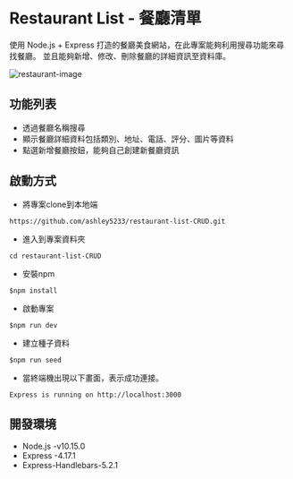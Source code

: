 # Restaurant List - 餐廳清單
使用 Node.js + Express 打造的餐廳美食網站，在此專案能夠利用搜尋功能來尋找餐廳。
並且能夠新增、修改、刪除餐廳的詳細資訊至資料庫。

![restaurant-image](https://res.cloudinary.com/dnivakimu/image/upload/v1615737470/restaurant-CRUD-image_fgzvbt.png)


## 功能列表
+ 透過餐廳名稱搜尋
+ 顯示餐廳詳細資料包括類別、地址、電話、評分、圖片等資料
+ 點選新增餐廳按鈕，能夠自己創建新餐廳資訊


## 啟動方式
+ 將專案clone到本地端
```
https://github.com/ashley5233/restaurant-list-CRUD.git
```
+ 進入到專案資料夾
```
cd restaurant-list-CRUD
```
+ 安裝npm
```
$npm install
```
+ 啟動專案
```
$npm run dev
```
+ 建立種子資料
```
$npm run seed
```
+ 當終端機出現以下畫面，表示成功連接。
```
Express is running on http://localhost:3000
```

## 開發環境
+ Node.js -v10.15.0
+ Express -4.17.1
+ Express-Handlebars-5.2.1

